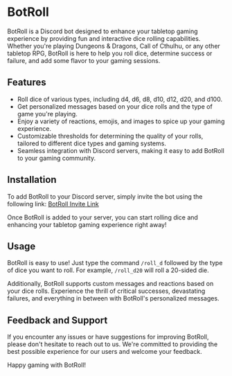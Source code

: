 # BotRoll

BotRoll is a Discord bot designed to enhance your tabletop gaming experience by providing fun and interactive dice rolling capabilities. Whether you're playing Dungeons & Dragons, Call of Cthulhu, or any other tabletop RPG, BotRoll is here to help you roll dice, determine success or failure, and add some flavor to your gaming sessions.

## Features

- Roll dice of various types, including d4, d6, d8, d10, d12, d20, and d100.
- Get personalized messages based on your dice rolls and the type of game you're playing.
- Enjoy a variety of reactions, emojis, and images to spice up your gaming experience.
- Customizable thresholds for determining the quality of your rolls, tailored to different dice types and gaming systems.
- Seamless integration with Discord servers, making it easy to add BotRoll to your gaming community.

## Installation

To add BotRoll to your Discord server, simply invite the bot using the following link: [BotRoll Invite Link](https://discord.com/oauth2/authorize?client_id=1216383066021302292&permissions=8&scope=bot+applications.commands)

Once BotRoll is added to your server, you can start rolling dice and enhancing your tabletop gaming experience right away!

## Usage

BotRoll is easy to use! Just type the command `/roll_d` followed by the type of dice you want to roll. For example, `/roll_d20` will roll a 20-sided die.

Additionally, BotRoll supports custom messages and reactions based on your dice rolls. Experience the thrill of critical successes, devastating failures, and everything in between with BotRoll's personalized messages.

## Feedback and Support

If you encounter any issues or have suggestions for improving BotRoll, please don't hesitate to reach out to us. We're committed to providing the best possible experience for our users and welcome your feedback.

Happy gaming with BotRoll!

